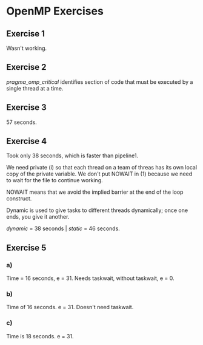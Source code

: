 # OpenMP Exercises

## Exercise 1

Wasn't working.

## Exercise 2

*pragma_omp_critical* identifies section of code that must be executed by a single thread at a time.

## Exercise 3

57 seconds.

## Exercise 4

Took only 38 seconds, which is faster than pipeline1.

We need private (i) so that each thread on a team of threas has its own local copy of the private variable. We don't put NOWAIT in (1) because we need to wait for the file to continue working.

NOWAIT means that we avoid the implied barrier at the end of the loop construct. 

Dynamic is used to give tasks to different threads dynamically; once one ends, you give it another.

*dynamic* = 38 seconds | *static* = 46 seconds.

## Exercise 5

### a)

Time = 16 seconds, e = 31. Needs taskwait, without taskwait, e = 0.

### b)

Time of 16 seconds. e = 31. Doesn't need taskwait.

### c)

Time is 18 seconds. e = 31.
